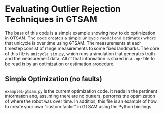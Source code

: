 # Evaluating Outlier Rejection Techniques in GTSAM
The base of this code is a simple example showing how to do optimization in GTSAM. The code creates a simple unicycle model and estimates where that unicycle is over time using GTSAM.  The measurements at each timestep consist of range measurements to some fixed landmarks.  The core of this file is `unicycle_sim.py`, which runs a simulation that generates truth and the measurement data.  All of that information is stored in a `.npz` file to be read in by an optimization or estimation procedure. 

## Simple Optimization (no faults)
`example1-gtsam.py` is the current optimization code.  It reads in the pertinent information and, assuming there are no outliers, performs the optimization of where the robot was over time.  In addition, this file is an example of how to create your own "custom factor" in GTSAM using the Python bindings.
